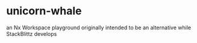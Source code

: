 # unicorn-whale
an Nx Workspace playground originally intended to be an alternative while StackBlittz develops
